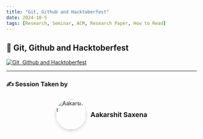 ```yaml
---
title: "Git, Github and Hacktoberfest"
date: 2024-10-5
tags: [Research, Seminar, ACM, Research Paper, How to Read]
---
```



## 🎥 Git, Github and Hacktoberfest

[![Git, Github and Hacktoberfest](https://img.youtube.com/vi/MncjUs7wZG4/maxresdefault.jpg)](https://www.youtube.com/watch?v=MncjUs7wZG4)

---

<h3> ✍️ Session Taken by </h3>

<div style="display: flex; flex-wrap: wrap; justify-content: center; gap: 1.5rem; margin-top: 1.5rem; max-width: 800px; margin-left: auto; margin-right: auto;">
  <div style="display: flex; align-items: center; gap: 0.75rem;">
    <img src="/images/introduction/aakarshit.png" alt="Aakarshit" style="width: 80px; height: 80px; border-radius: 50%; object-fit: cover; box-shadow: 0 4px 8px rgba(0,0,0,0.15);" />
    <div>
      <p style="margin: 0; font-size: 1.1rem; font-weight: bold;">Aakarshit Saxena</p>
    </div>
  </div>
</div>
